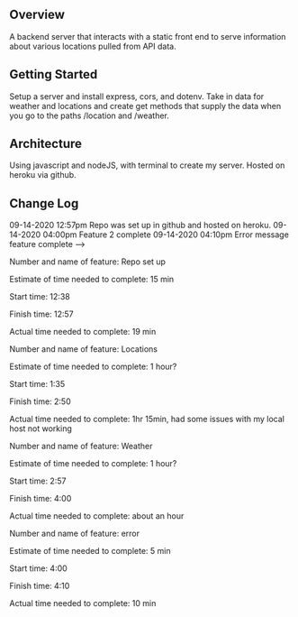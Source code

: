 ## Overview
A backend server that interacts with a static front end to serve information about various locations pulled from API data.

## Getting Started
Setup a server and install express, cors, and dotenv. Take in data for weather and locations and create get methods that supply the data when you go to the paths /location and /weather.

## Architecture
Using javascript and nodeJS, with terminal to create my server. Hosted on heroku via github.

## Change Log
<!-- Use this area to document the iterative changes made to your application as each feature is successfully implemented. Use time stamps. Here's an examples:

01-01-2001 4:59pm - Application now has a fully-functional express server, with a GET route for the location resource.

## Credits and Collaborations
<!-- Give credit (and a link) to other people or resources that helped you build this application. -->
09-14-2020 12:57pm Repo was set up in github and hosted on heroku.
09-14-2020 04:00pm Feature 2 complete
09-14-2020 04:10pm Error message feature complete
-->

Number and name of feature: Repo set up

Estimate of time needed to complete: 15 min

Start time: 12:38

Finish time: 12:57

Actual time needed to complete: 19 min


Number and name of feature: Locations

Estimate of time needed to complete: 1 hour?

Start time: 1:35

Finish time: 2:50

Actual time needed to complete:  1hr 15min, had some issues with my local host not working

Number and name of feature: Weather

Estimate of time needed to complete: 1 hour?

Start time: 2:57

Finish time: 4:00

Actual time needed to complete: about an hour

Number and name of feature: error

Estimate of time needed to complete: 5 min

Start time: 4:00

Finish time: 4:10

Actual time needed to complete: 10 min
